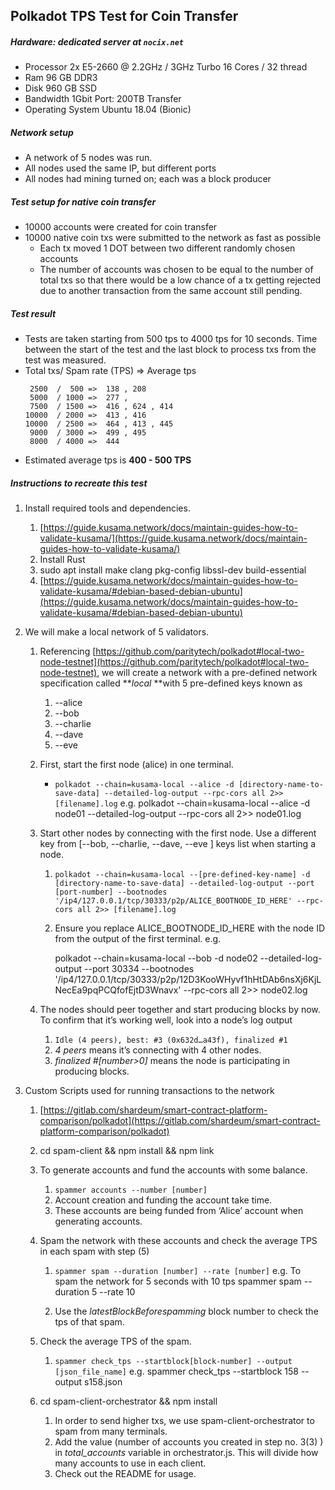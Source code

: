 ## Polkadot TPS Test for Coin Transfer

##### Hardware: dedicated server at `nocix.net`

- Processor 2x E5-2660 @ 2.2GHz / 3GHz Turbo 16 Cores / 32 thread
- Ram 96 GB DDR3
- Disk 960 GB SSD
- Bandwidth 1Gbit Port: 200TB Transfer
- Operating System Ubuntu 18.04 (Bionic)

##### Network setup

- A network of 5 nodes was run.
- All nodes used the same IP, but different ports
- All nodes had mining turned on; each was a block producer

##### Test setup for native coin transfer

- 10000 accounts were created for coin transfer
- 10000 native coin txs were submitted to the network as fast as possible
  - Each tx moved 1 DOT between two different randomly chosen accounts
  - The number of accounts was chosen to be equal to the number of total txs so that there would be a low chance of a tx getting rejected due to another transaction from the same account still pending.

##### Test result

- Tests are taken starting from 500 tps to 4000 tps for 10 seconds. Time between the start of the test and the last block to process txs from the test was measured.
- Total txs/ Spam rate (TPS) => Average tps
  ```
   2500  /  500 =>  138 , 208
   5000  / 1000 =>  277 ,
   7500  / 1500 =>  416 , 624 , 414
  10000  / 2000 =>  413 , 416
  10000  / 2500 =>  464 , 413 , 445
   9000  / 3000 =>  499 , 495
   8000  / 4000 =>  444
  ```
- Estimated average tps is **400 - 500 TPS**

##### Instructions to recreate this test

1.  Install required tools and dependencies.
    1. [https://guide.kusama.network/docs/maintain-guides-how-to-validate-kusama/](https://guide.kusama.network/docs/maintain-guides-how-to-validate-kusama/)
    2. Install Rust
    3. sudo apt install make clang pkg-config libssl-dev build-essential
    4. [https://guide.kusama.network/docs/maintain-guides-how-to-validate-kusama/#debian-based-debian-ubuntu](https://guide.kusama.network/docs/maintain-guides-how-to-validate-kusama/#debian-based-debian-ubuntu)
2.  We will make a local network of 5 validators.

    1.  Referencing [https://github.com/paritytech/polkadot#local-two-node-testnet](https://github.com/paritytech/polkadot#local-two-node-testnet), we will create a network with a pre-defined network specification called **_local_ **with 5 pre-defined keys known as
        1. --alice
        2. --bob
        3. --charlie
        4. --dave
        5. --eve
    2.  First, start the first node (alice) in one terminal.

        - `polkadot --chain=kusama-local --alice -d [directory-name-to-save-data] --detailed-log-output --rpc-cors all 2>> [filename].log`
          e.g.
          polkadot --chain=kusama-local --alice -d node01 --detailed-log-output --rpc-cors all 2>> node01.log

    3.  Start other nodes by connecting with the first node. Use a different key from [--bob, --charlie, --dave, --eve ] keys list when starting a node.

        1. `polkadot --chain=kusama-local --[pre-defined-key-name] -d [directory-name-to-save-data] --detailed-log-output --port [port-number] --bootnodes '/ip4/127.0.0.1/tcp/30333/p2p/ALICE_BOOTNODE_ID_HERE' --rpc-cors all 2>> [filename].log`
        2. Ensure you replace ALICE_BOOTNODE_ID_HERE with the node ID from the output of the first terminal.
           e.g.

           polkadot --chain=kusama-local --bob -d node02 --detailed-log-output --port 30334 --bootnodes '/ip4/127.0.0.1/tcp/30333/p2p/12D3KooWHyvf1hHtDAb6nsXj6KjLNecEa9pqPCQfofEjtD3Wnavx' --rpc-cors all 2>> node02.log

    4.  The nodes should peer together and start producing blocks by now. To confirm that it’s working well, look into a node’s log output
        1. `Idle (4 peers), best: #3 (0x632d…a43f), finalized #1`
        2. _4 peers_ means it’s connecting with 4 other nodes.
        3. _finalized #[number>0]_ means the node is participating in producing blocks.

3.  Custom Scripts used for running transactions to the network

    1.  [https://gitlab.com/shardeum/smart-contract-platform-comparison/polkadot](https://gitlab.com/shardeum/smart-contract-platform-comparison/polkadot)
    2.  cd spam-client && npm install && npm link
    3.  To generate accounts and fund the accounts with some balance.
        1. `spammer accounts --number [number]`
        2. Account creation and funding the account take time.
        3. These accounts are being funded from ‘Alice’ account when generating accounts.
    4.  Spam the network with these accounts and check the average TPS in each spam with step (5)

        1. `spammer spam --duration [number] --rate [number]`
           e.g. To spam the network for 5 seconds with 10 tps
           spammer spam --duration 5 --rate 10

        2. Use the _latestBlockBeforespamming_ block number to check the tps of that spam.

    5.  Check the average TPS of the spam.

        1. `spammer check_tps --startblock[block-number] --output [json_file_name]`
           e.g. spammer check_tps --startblock 158 --output s158.json

    6.  cd spam-client-orchestrator && npm install
        1. In order to send higher txs, we use spam-client-orchestrator to spam from many terminals.
        2. Add the value (number of accounts you created in step no. 3(3) ) in _total_accounts_ variable in orchestrator.js. This will divide how many accounts to use in each client.
        3. Check out the README for usage.

